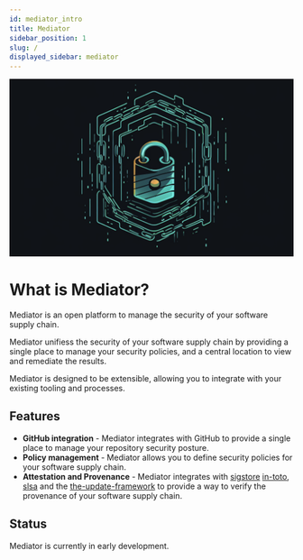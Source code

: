 ```yaml
---
id: mediator_intro
title: Mediator
sidebar_position: 1
slug: /
displayed_sidebar: mediator
---
```


![mediator logo](./images/mediator.png)

# What is Mediator?

Mediator is an open platform to manage the security of your software supply chain.

Mediator unifiess the security of your software supply chain by providing a single
place to manage your security policies, and a central location to view and remediate
the results.

Mediator is designed to be extensible, allowing you to integrate with your existing
tooling and processes.

## Features

- **GitHub integration** - Mediator integrates with GitHub to provide a single
  place to manage your repository security posture.
- **Policy management** - Mediator allows you to define security policies for your
    software supply chain.
- **Attestation and Provenance** - Mediator integrates with [sigstore](https://sigstore.dev/)
    [in-toto](https://in-toto.io/), [slsa](https://slsa.dev) and the
    [the-update-framework](https://theupdateframework.io/) to provide a way to verify the provenance of your software supply chain.

## Status

Mediator is currently in early development.
